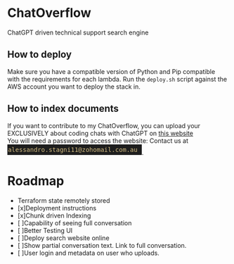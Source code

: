# ChatOverflow
ChatGPT driven technical support search engine

## How to deploy

Make sure you have a compatible version of Python and Pip compatible with the requirements for each lambda.
Run the `deploy.sh` script against the AWS account you want to deploy the stack in.

## How to index documents

If you want to contribute to my ChatOverflow, you can upload your EXCLUSIVELY about coding chats with ChatGPT on [this website](https://chatoverflow.retool.com/embedded/public/f07fa3a5-8f91-4011-8d7f-1217d4a79ee6)
<br/>
You will need a password to access the website:
Contact us at ![name](./img/email.png).

# Roadmap
- Terraform state remotely stored
- [x]Deployment instructions
- [x]Chunk driven Indexing
- [ ]Capability of seeing full conversation
- [ ]Better Testing UI
- [ ]Deploy search website online
- [ ]Show partial conversation text. Link to full conversation.
- [ ]User login and metadata on user who uploads.

